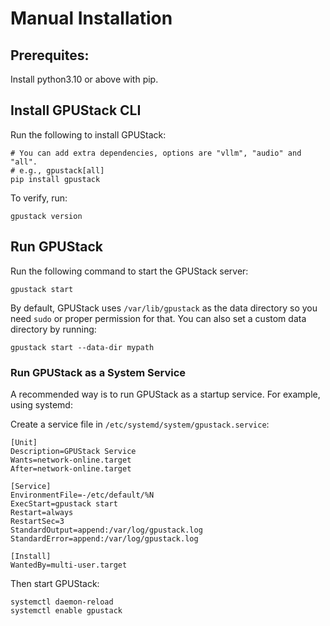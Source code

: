 # Manual Installation

## Prerequites:

Install python3.10 or above with pip.

## Install GPUStack CLI

Run the following to install GPUStack:

```shell
# You can add extra dependencies, options are "vllm", "audio" and "all".
# e.g., gpustack[all]
pip install gpustack
```

To verify, run:

```shell
gpustack version
```

## Run GPUStack

Run the following command to start the GPUStack server:

```shell
gpustack start
```

By default, GPUStack uses `/var/lib/gpustack` as the data directory so you need `sudo` or proper permission for that. You can also set a custom data directory by running:

```
gpustack start --data-dir mypath
```

### Run GPUStack as a System Service

A recommended way is to run GPUStack as a startup service. For example, using systemd:

Create a service file in `/etc/systemd/system/gpustack.service`:

```
[Unit]
Description=GPUStack Service
Wants=network-online.target
After=network-online.target

[Service]
EnvironmentFile=-/etc/default/%N
ExecStart=gpustack start
Restart=always
RestartSec=3
StandardOutput=append:/var/log/gpustack.log
StandardError=append:/var/log/gpustack.log

[Install]
WantedBy=multi-user.target
```

Then start GPUStack:

```shell
systemctl daemon-reload
systemctl enable gpustack
```
